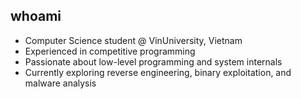 ## whoami

- Computer Science student @ VinUniversity, Vietnam  
- Experienced in competitive programming  
- Passionate about low-level programming and system internals  
- Currently exploring reverse engineering, binary exploitation, and malware analysis  

